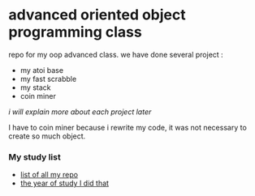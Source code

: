 # advanced oriented object programming class 
repo for my oop advanced class. we have done several project :
- my atoi base
- my fast scrabble
- my stack
- coin miner

_i will explain more about each project later_

I have to coin miner because i rewrite my code, it was not necessary to create so much object.

### My study list
- [list of all my repo](https://github.com/BBR2394/TheGreatArchive)
- [the year of study I did that](https://github.com/BBR2394/TheGreatArchive/tree/main/5-master1)
